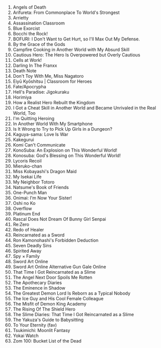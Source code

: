 1. Angels of Death
2. Arifureta: From Commonplace To World's Strongest
3. Arrietty
4. Assassination Classroom
5. Blue Exorcist
6. Bocchi the Rock!
7. BOFURI: I Don't Want to Get Hurt, so I'll Max Out My Defense.
8. By the Grace of the Gods
9. Campfire Cooking in Another World with My Absurd Skill
10. Cautious Hero: The Hero Is Overpowered but Overly Cautious
11. Cells at Work!
12. Darling In The Franxx
13. Death Note
14. Don't Toy With Me, Miss Nagatoro
15. Eiyū Kyōshitsu | Classroom for Heroes
16. Fate/Apocrypha
17. Hell's Paradise: Jigokuraku
18. Horimiya
19. How a Realist Hero Rebuilt the Kingdom
20. I Got a Cheat Skill in Another World and Became Unrivaled in the Real World, Too
21. I'm Quitting Heroing
22. In Another World With My Smartphone
23. Is It Wrong to Try to Pick Up Girls in a Dungeon?
24. Kaguya-sama: Love Is War
25. Kakegurui
26. Komi Can't Communicate
27. KonoSuba: An Explosion on This Wonderful World!
28. Konosuba: God's Blessing on This Wonderful World!
29. Lycoris Recoil
30. Mieruko-chan
31. Miss Kobayashi's Dragon Maid
32. My Isekai Life
33. My Neighbor Totoro
34. Natsume's Book of Friends
35. One-Punch Man
36. Onimai: I'm Now Your Sister!
37. Oshi no Ko
38. Overflow
39. Platinum End
40. Rascal Does Not Dream Of Bunny Girl Senpai
41. Re:Zero
42. Redo of Healer
43. Reincarnated as a Sword
44. Ron Kamonohashi's Forbidden Deduction
45. Seven Deadly Sins
46. Spirited Away
47. Spy × Family
48. Sword Art Online
49. Sword Art Online Alternative Gun Gale Online
50. That Time I Got Reincarnated as a Slime
51. The Angel Next Door Spoils Me Rotten
52. The Apothecary Diaries
53. The Eminence in Shadow
54. The Greatest Demon Lord Is Reborn as a Typical Nobody
55. The Ice Guy and His Cool Female Colleague
56. The Misfit of Demon King Academy
57. The Rising Of The Shield Hero
58. The Slime Diaries: That Time I Got Reincarnated as a Slime
59. The Yakuza's Guide to Babysitting
60. To Your Eternity (fav)
61. Tsukimichi: Moonlit Fantasy
62. Yokai Watch
63. Zom 100: Bucket List of the Dead
